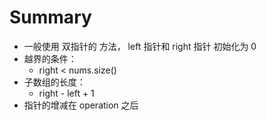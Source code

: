 # Summary
  * 一般使用 双指针的 方法， left 指针和 right 指针 初始化为 0
  * 越界的条件：
    * right < nums.size()
  * 子数组的长度：
    * right - left + 1
  * 指针的增减在 operation 之后
